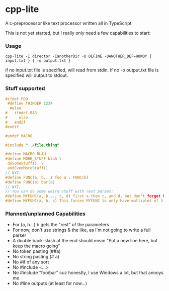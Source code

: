 # cpp-lite

A c-preprocessor like text processor written all in TypeScript

This is not yet started, but I really only need a few capabilities to start:

### Usage

`cpp-lite -I director -IanotherDir -D DEFINE -DANOTHER_DEF=HOWDY { input.txt } { -o output.txt }`

if no input.txt file is specified, will read from stdin. If no -o output.txt
file is specified will output to stdout.

### Stuff supported

```C
#ifdef FOO
 #define THINGER 1234
  #else
#   ifndef BAR
#     else
#   endif
#endif

#undef MACRO

#include "../file.thing"

#define MACRO BLAH
#define MORE_STUFF blah \
 doSomeStuff(); \
 andEvenMoreStuff()
// NYI:
#define FUNC(a, b...) foo a . FUNC(b)
#define FUNC(a) bar(a)
// NYI;
// You can do some weird stuff with rest params:
#define MYFUNC(a, b..., c, d) first a then c, and d, but don't forget MYFUNC(b)
#define MYFUNC(a, b, c) This forces MYFUNC to only have multiples of 3 parameters
```

### Planned/unplanned Capabilities

- For (a, b...) b gets the "rest" of the parameters
- For now, don't use strings & the like, as I'm not going to write a full parser
- A double back-slash at the end should mean "Put a new line here, but keep the
  macro going"
- No token pasting (##a)
- No string pasting (# a)
- No #if <expr> of any sort
- No #include <...>
- No #include "foo\bar" cuz honestly, I use Windows a lot, but that annoys me
- No #line outputs (at least for now...)
